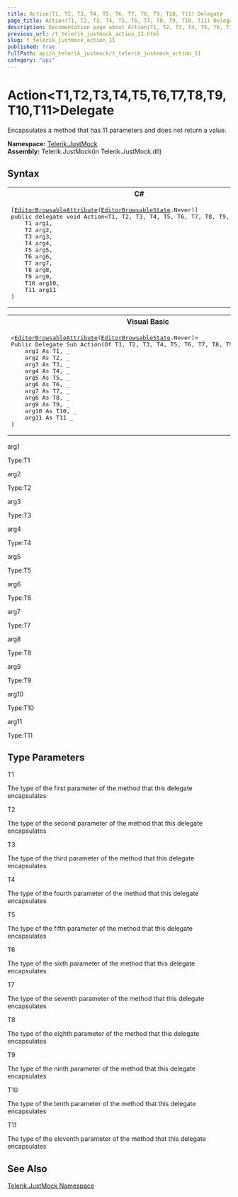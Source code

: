 ```yaml
---
title: Action(T1, T2, T3, T4, T5, T6, T7, T8, T9, T10, T11) Delegate
page_title: Action(T1, T2, T3, T4, T5, T6, T7, T8, T9, T10, T11) Delegate | JustMock Documentation
description: Documentation page about Action(T1, T2, T3, T4, T5, T6, T7, T8, T9, T10, T11) Delegate.
previous_url: /t_telerik_justmock_action_11.html
slug: t_telerik_justmock_action_11
published: True
fullPath: api/n_telerik_justmock/t_telerik_justmock_action_11
category: "api"
---
```


# Action&lt;T1,T2,T3,T4,T5,T6,T7,T8,T9,T10,T11&gt;Delegate



Encapsulates a method that has 11 parameters and does not return a value.


 **Namespace:**  [Telerik.JustMock](n_telerik_justmock) <br> **Assembly:** Telerik.JustMock(in Telerik.JustMock.dll)
## Syntax


<div id="syntaxCodeBlocks" class="code"><span codeLanguage="CSharp"><table><tr><th>C#</th></tr><tr><td><pre xml:space="preserve">[<a href="https://msdn2.microsoft.com/en-us/library/8a045wyx" target="_blank">EditorBrowsableAttribute</a>(<a href="https://msdn2.microsoft.com/en-us/library/3adcxf3z" target="_blank">EditorBrowsableState</a>.Never)]
<span class="keyword">public</span> <span class="keyword">delegate</span> <span class="keyword">void</span> <span class="identifier">Action</span>&lt;T1, T2, T3, T4, T5, T6, T7, T8, T9, T10, T11&gt;(
	T1 <span class="parameter">arg1</span>,
	T2 <span class="parameter">arg2</span>,
	T3 <span class="parameter">arg3</span>,
	T4 <span class="parameter">arg4</span>,
	T5 <span class="parameter">arg5</span>,
	T6 <span class="parameter">arg6</span>,
	T7 <span class="parameter">arg7</span>,
	T8 <span class="parameter">arg8</span>,
	T9 <span class="parameter">arg9</span>,
	T10 <span class="parameter">arg10</span>,
	T11 <span class="parameter">arg11</span>
)
</pre></td></tr></table></span><span codeLanguage="VisualBasicDeclaration"><table><tr><th>Visual Basic</th></tr><tr><td><pre xml:space="preserve">&lt;<a href="https://msdn2.microsoft.com/en-us/library/8a045wyx" target="_blank">EditorBrowsableAttribute</a>(<a href="https://msdn2.microsoft.com/en-us/library/3adcxf3z" target="_blank">EditorBrowsableState</a>.Never)&gt; _
<span class="keyword">Public</span> <span class="keyword">Delegate</span> <span class="keyword">Sub</span> <span class="identifier">Action</span>(<span class="keyword">Of</span> T1, T2, T3, T4, T5, T6, T7, T8, T9, T10, T11) ( _
	<span class="parameter">arg1</span> <span class="keyword">As</span> T1, _
	<span class="parameter">arg2</span> <span class="keyword">As</span> T2, _
	<span class="parameter">arg3</span> <span class="keyword">As</span> T3, _
	<span class="parameter">arg4</span> <span class="keyword">As</span> T4, _
	<span class="parameter">arg5</span> <span class="keyword">As</span> T5, _
	<span class="parameter">arg6</span> <span class="keyword">As</span> T6, _
	<span class="parameter">arg7</span> <span class="keyword">As</span> T7, _
	<span class="parameter">arg8</span> <span class="keyword">As</span> T8, _
	<span class="parameter">arg9</span> <span class="keyword">As</span> T9, _
	<span class="parameter">arg10</span> <span class="keyword">As</span> T10, _
	<span class="parameter">arg11</span> <span class="keyword">As</span> T11 _
)</pre></td></tr></table></span></div>



arg1<br>


Type:T1<br>



arg2<br>


Type:T2<br>



arg3<br>


Type:T3<br>



arg4<br>


Type:T4<br>



arg5<br>


Type:T5<br>



arg6<br>


Type:T6<br>



arg7<br>


Type:T7<br>



arg8<br>


Type:T8<br>



arg9<br>


Type:T9<br>



arg10<br>


Type:T10<br>



arg11<br>


Type:T11<br>



## Type Parameters




T1<br>


The type of the first parameter of the method that this delegate encapsulates

T2<br>


The type of the second parameter of the method that this delegate encapsulates

T3<br>


The type of the third parameter of the method that this delegate encapsulates

T4<br>


The type of the fourth parameter of the method that this delegate encapsulates

T5<br>


The type of the fifth parameter of the method that this delegate encapsulates

T6<br>


The type of the sixth parameter of the method that this delegate encapsulates

T7<br>


The type of the seventh parameter of the method that this delegate encapsulates

T8<br>


The type of the eighth parameter of the method that this delegate encapsulates

T9<br>


The type of the ninth parameter of the method that this delegate encapsulates

T10<br>


The type of the tenth parameter of the method that this delegate encapsulates

T11<br>


The type of the eleventh parameter of the method that this delegate encapsulates




## See Also



 [Telerik.JustMock Namespace](n_telerik_justmock) 




